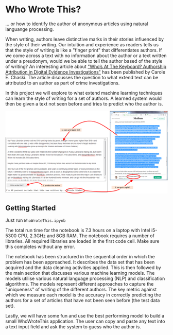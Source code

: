 # Who Wrote This?
... or how to identify the author of anonymous articles using natural languange processing.

When writing, authors leave distinctive marks in their stories influenced by the style of their writing. Our intuition and experience as readers tells us that the style of writing is like a "finger print" that differentiates authors. If we come across a text with no information about the author or a text written under a preudonym, would we be able to tell the author based of the style of writing? An interesting article about ["Who’s At The Keyboard? Authorship Attribution in Digital Evidence Investigations"](www.utica.edu/academic/institutes/ecii/publications/articles/B49F9C4A-0362-765C-6A235CB8ABDFACFF.pdf) has been published by Carole E. Chaski. The article discusses the question to what extend text can be attributed to an author as part of crime investigations.

In this project we will explore to what extend machine learning techniques can learn the style of writing for a set of authors. A learned system would then be given a text not seen before and tries to predict who the author is.

![Drawing](notebook/prediction.png)

## Getting Started

Just run `WhoWroteThis.ipynb`

The total run time for the notebook is 7.3 hours on a laptop with Intel i5-5300 CPU, 2.3GHz and 8GB RAM. The notebook requires a number of libraries. All required libraries are loaded in the first code cell. Make sure this completes without any error.

The notebook has been structured in the sequential order in which the problem has been approached. It describes the data set that has been acquired and the data cleaning activities applied. This is then followed by the main section that discusses various machine learning models. The models utilise various natural language processing (NLP) and classification algorithms. The models represent different approaches to capture the "uniqueness" of writing of the different authors. The key metric against which we measure each model is the accuracy in correctly predicting the authors for a set of articles that have not been seen before (the test data set).

Lastly, we will have some fun and use the best performing model to build a small WhoWroteThis application. The user can copy and paste any text into a text input field and ask the system to guess who the author is.
